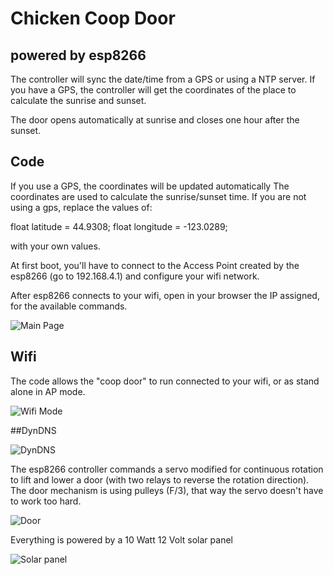 # Chicken Coop Door 
## powered by esp8266

The controller will sync the date/time from a GPS or using a NTP server. If you have a GPS, the controller will get the coordinates of the place to calculate the sunrise and sunset.

The door opens automatically at sunrise and closes one hour after the sunset. 


## Code 

If you use a GPS, the coordinates will be updated automatically The coordinates are used to calculate the sunrise/sunset time. If you are not using a gps, replace the values of: 

float latitude = 44.9308;
float longitude = -123.0289;

with your own values. 

At first boot, you'll have to connect to the Access Point created by the esp8266 (go to 192.168.4.1) and configure your wifi network.

After esp8266 connects to your wifi, open in your browser the IP assigned, for the available commands.

![Main Page](http://i.imgur.com/es0Xqiv.jpg)

## Wifi 

The code allows the "coop door" to run connected to your wifi, or as stand alone in AP mode.

![Wifi Mode](http://i.imgur.com/mbSJfk7.jpg)

##DynDNS

![DynDNS](http://i.imgur.com/iMRAzJt.jpg)

The esp8266 controller commands a servo modified for continuous rotation to lift and lower a door (with two relays to reverse the rotation direction). The door mechanism is using pulleys (F/3), that way the servo doesn't have to work too hard.

![Door](http://i.imgur.com/7ILfQ1f.jpg)

Everything is powered by a 10 Watt 12 Volt solar panel

![Solar panel](http://i.imgur.com/OjkDhTW.jpg)



